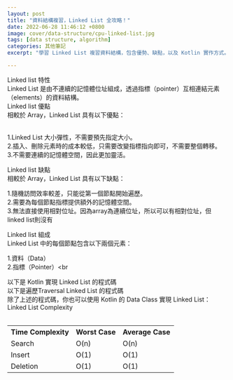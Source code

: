 ```yaml
---
layout: post
title: "資料結構複習，Linked List 全攻略！"
date: 2022-06-28 11:46:12 +0800
image: cover/data-structure/cpu-linked-list.jpg
tags: [data structure, algorithm]
categories: 其他筆記
excerpt: "學習 Linked List 複習資料結構，包含優勢、缺點，以及 Kotlin 實作方式。完整攻略，助你了解 Linked List 的 Time Complexity 和操作方法。"

---
```


<div class="c-border-main-title-2">Linked list 特性</div>
Linked List 是由不連續的記憶體位址組成，透過指標（pointer）互相連結元素（elements）的資料結構。

<div class="c-border-main-title-2"> Linked list 優點</div>
相較於 Array，Linked List 具有以下優點：<br><br>

1.Linked List 大小彈性，不需要預先指定大小。<br>
2.插入、刪除元素時的成本較低，只需要改變指標指向即可，不需要整個轉移。<br>
3.不需要連續的記憶體空間，因此更加靈活。<br>


<div class="c-border-main-title-2"> Linked list 缺點</div>
相較於 Array，Linked List 具有以下缺點：<br>

1.隨機訪問效率較差，只能從第一個節點開始遍歷。<br>
2.需要為每個節點指標提供額外的記憶體空間。<br>
3.無法直接使用相對位址。因為array為連續位址，所以可以有相對位址，但linked list則沒有<br>


<div class="c-border-main-title-2">Linked list 組成</div>
Linked List 中的每個節點包含以下兩個元素：<br>

1.資料（Data）<br>
2.指標（Pointer）<br
<div class="c-border-content-title-4">
   以下是 Kotlin 實現 Linked List 的程式碼
</div>
 <script src="https://gist.github.com/waitzShigoto/ad9e538b06afc720f0785a4471fd6145.js"></script>

<div class="c-border-content-title-4">
   以下是遍歷Traversal Linked List 的程式碼
</div>

<script src="https://gist.github.com/waitzShigoto/4e3fa3e7c237fe1f49a8f960ca4fcb44.js"></script>

<div class="c-border-content-title-4">
  除了上述的程式碼，你也可以使用 Kotlin 的 Data Class 實現 Linked List：
</div>
<script src="https://gist.github.com/waitzShigoto/9e2f8f142eaa6aab94864dcf7cb638b3.js"></script>

<div class="c-border-content-title-4">
  Linked List Complexity
</div><br>
<table class="rwd-table">
    <tr>
      <th>Time Complexity</th>
      <th>Worst Case</th>
      <th>Average Case</th>
    </tr>
    <tr>
      <td>Search</td>
      <td>O(n)</td>
      <td>O(n)</td>
    </tr>
    <tr>
      <td>Insert</td>
      <td>O(1)</td>
      <td>O(1)</td>
    </tr>
    <tr>
      <td>Deletion</td>
      <td>O(1)</td>
      <td>O(1)</td>
    </tr>
  </table>
